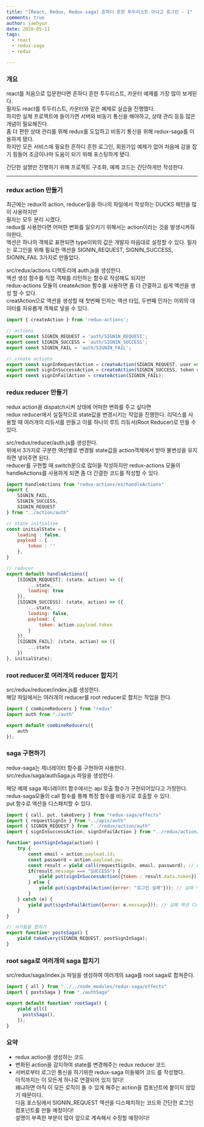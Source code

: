 ```yaml
---
title: "[React, Redux, Redux-saga] 흔하디 흔한 투두리스트 아니고 로그인 - 1"
comments: true
author: jaehyun
date: 2020-05-11
tags:
  - react
  - redux-saga
  - redux

---
```


### 개요 
react를 처음으로 입문한다면 흔하디 흔한 투두리스트, 카운터 예제를 가장 많이 보게된다.  
필자도 react를 투두리스트, 카운터와 같은 예제로 실습을 진행했다.  
하지만 실제 프로젝트에 들어가면 서버와 비동기 통신을 해야하고, 상태 관리 등등 많은 개념이 필요해진다.  
좀 더 편한 상태 관리를 위해 redux를 도입하고 비동기 통신을 위해 redux-saga를 이용하게 됐다.  
하지만 모든 서비스에 필요한 흔하디 흔한 로그인, 회원가입 예제가 없어 처음에 감을 잡기 힘들어 조금이나마 도움이 되기 위해 포스팅하게 됐다.  

간단한 설명만 진행하기 위해 프로젝트 구조화, 예제 코드는 간단하게만 작성한다. 

---

### redux action 만들기
최근에는 redux의 action, reducer등을 하나의 파일에서 작성하는 DUCKS 패턴을 많이 사용하지만  
필자는 모두 분리 시켰다.  
redux를 사용한다면 어떠한 변화를 일으키기 위해서는 action이라는 것을 발생시켜줘야한다.  
액션은 하나의 객체로 표현되면 type이외의 값은 개발자 마음대로 설정할 수 있다.
필자는 로그인을 위해 필요한 액션을 SIGNIN_REQUEST, SIGNIN_SUCCESS, SIGNIN_FAIL 3가지로 만들었다.

src/redux/actions 디렉토리에 auth.js을 생성한다.  
액션 생성 함수를 직접 객체를 리턴하는 함수로 작성해도 되지만  
redux-actions 모듈의 createAction 함수를 사용하면 좀 더 간결하고 쉽게 액션을 생성 할 수 있다.  
creatAction으로 액션을 생성할 때 첫번째 인자는 액션 타입, 두번째 인자는 이외의 데이터를 자유롭게 객체로 넣을 수 있다.  

```jsx harmony
import { createAction } from 'redux-actions';

// actions
export const SIGNIN_REQUEST = 'auth/SIGNIN_REQUEST';
export const SIGNIN_SUCCESS = 'auth/SIGNIN_SUCCESS';
export const SIGNIN_FAIL = 'auth/SIGNIN_FAIL';

// create actions
export const signInRequestAction = createAction(SIGNIN_REQUEST, user => (user));
export const signInSuccessAction = createAction(SIGNIN_SUCCESS, token => (token));
export const signInFailAction = createAction(SIGNIN_FAIL);
```

### redux reducer 만들기 
redux action을 dispatch시켜 상태에 어떠한 변화를 주고 싶다면  
redux reducer에서 실질적으로 state값을 변경시키는 작업을 진행한다.
리덕스를 사용할 때 여러개의 리듀서를 만들고 이를 하나의 루트 리듀서(Root Reducer)로 만들 수 있다.

src/redux/reducer/auth.js를 생성한다.    
위에서 3가지로 구분한 액션별로 변경될 state값을 action객체에서 받아 불변성을 유지하면 넣어주면 된다.  
reducer를 구현할 때 switch문으로 많이들 작성하지만 redux-actions 모듈의 handleActions를 사용하게 되면 좀 더 간결한 코드를 작성할 수 있다.  

```jsx harmony
import handleActions from "redux-actions/es/handleActions"
import {
    SIGNIN_FAIL,
    SIGNIN_SUCCESS,
    SIGNIN_REQUEST
} from "../action/auth"

// state initialize
const initialState = {
    loading : false,
    payload : {
        token : ''
    },
}

// reducer
export default handleActions({
    [SIGNIN_REQUEST]: (state, action) => ({
        ...state,
        loading: true
    }),
    [SIGNIN_SUCCESS]: (state, action) => ({
        ...state,
        loading: false,
        payload: {
            token: action.payload.token
        }
    }),
    [SIGNIN_FAIL]: (state, action) => ({
        ...state
    })
}, initialState);
```

### root reducer로 여러개의 reducer 합치기
src/redux/reducer/index.js를 생성한다.  
해당 파일에서는 여러개의 reducer를 root reducer로 합치는 작업을 한다.  

```jsx harmony
import { combineReducers } from "redux"
import auth from "./auth"

export default combineReducers({
    auth
});
```

### saga 구현하기  
redux-saga는 제너레이터 함수를 구현하여 사용한다.  
src/redux/saga/authSaga.js 파일을 생성한다.  

해당 예제 saga 제너레이터 함수에서는 api 호출 함수가 구현되어있다고 가정한다.  
redux-saga모듈의 call 함수를 통해 특정 함수를 비동기로 호출할 수 있다.  
put 함수로 액션을 디스패치할 수 있다.  

```jsx harmony
import { call, put, takeEvery } from "redux-saga/effects"
import { requestSignIn } from "../apis/auth"
import { SIGNIN_REQUEST } from "../redux/action/auth"
import { signInSuccessAction, signInFailAction } from "../redux/action/auth"

function* postSignInSaga(action) {
    try {
        const email = action.payload.id;
        const password = action.payload.pw;
        const result = yield call(requestSignIn, email, password); // call 을 사용하면 특정 함수를 호출하고, 결과물이 반환 될 때까지 기다려줄 수 있다.
        if(result.message === "SUCCESS") {
            yield put(signInSuccessAction({token : result.data.token})); // 성공 액션 디스패치
        } else {
            yield put(signInFailAction({error: "로그인 실패"})); // 실패 액션 디스패치
        }
    } catch (e) {
        yield put(signInFailAction({error: e.message})); // 실패 액션 디스패치
    }
}

// 사가들을 합치기
export function* postsSaga() {
    yield takeEvery(SIGNIN_REQUEST, postSignInSaga);
}
```

### root saga로 여러개의 saga 합치기
src/redux/saga/index.js 파일을 생성하여 여러개의 saga를 root saga로 합쳐준다.  

```jsx harmony
import { all } from "../../node_modules/redux-saga/effects"
import { postsSaga } from "./authSaga"

export default function* rootSaga() {
    yield all([
      postsSaga(),
    ]);
}
```

### 요약 
- redux action을 생성하는 코드  
- 변화된 action을 감지하여 state를 변경해주는 redux reducer 코드
- 서버로부터 로그인 통신을 하기위한 redux-saga 미들웨어 코드
를 작성했다.  
아직까지는 이 모든게 하나로 연결되어 있지 않다!  
왜냐하면 아직 이 모든 로직이 돌 수 있게 해주는 action을 컴포넌트에 붙이지 않았기 때문이다.  
다음 포스팅에서 SIGNIN_REQUEST 액션을 디스패치하는 코드와 간단한 로그인 컴포넌트를 만들 예정이다!  
설명이 부족한 부분이 많아 앞으로 계속해서 수정할 예정이다!  

